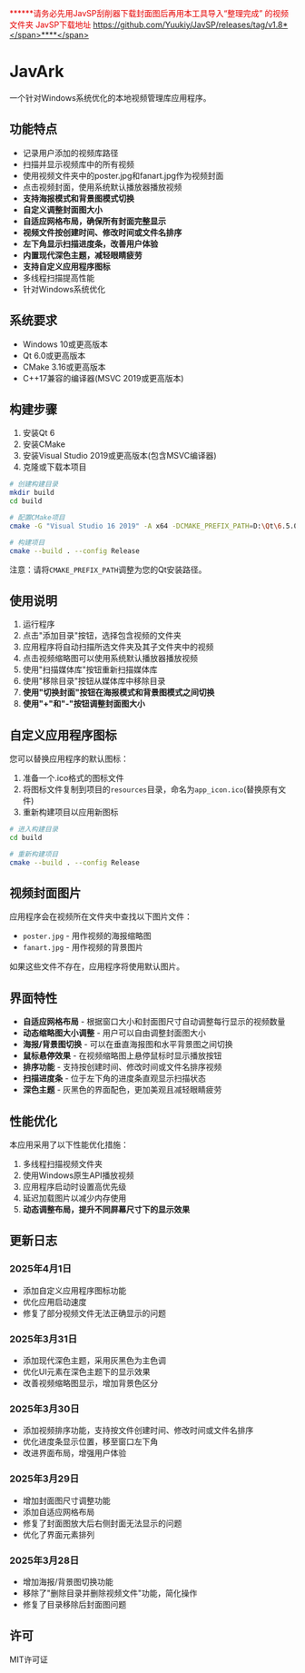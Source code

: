<span style="color:#e60000;">******请务必先用JavSP刮削器下载封面图后再用本工具导入“整理完成” 的视频文件夹
JavSP下载地址 https://github.com/Yuukiy/JavSP/releases/tag/v1.8*</span>****</span>


# JavArk

一个针对Windows系统优化的本地视频管理库应用程序。

## 功能特点

- 记录用户添加的视频库路径
- 扫描并显示视频库中的所有视频
- 使用视频文件夹中的poster.jpg和fanart.jpg作为视频封面
- 点击视频封面，使用系统默认播放器播放视频
- **支持海报模式和背景图模式切换**
- **自定义调整封面图大小**
- **自适应网格布局，确保所有封面完整显示**
- **视频文件按创建时间、修改时间或文件名排序**
- **左下角显示扫描进度条，改善用户体验**
- **内置现代深色主题，减轻眼睛疲劳**
- **支持自定义应用程序图标**
- 多线程扫描提高性能
- 针对Windows系统优化

## 系统要求

- Windows 10或更高版本
- Qt 6.0或更高版本
- CMake 3.16或更高版本
- C++17兼容的编译器(MSVC 2019或更高版本)

## 构建步骤

1. 安装Qt 6
2. 安装CMake
3. 安装Visual Studio 2019或更高版本(包含MSVC编译器)
4. 克隆或下载本项目

```bash
# 创建构建目录
mkdir build
cd build

# 配置CMake项目
cmake -G "Visual Studio 16 2019" -A x64 -DCMAKE_PREFIX_PATH=D:\Qt\6.5.0\msvc2019_64 ..

# 构建项目
cmake --build . --config Release
```

注意：请将`CMAKE_PREFIX_PATH`调整为您的Qt安装路径。

## 使用说明

1. 运行程序
2. 点击"添加目录"按钮，选择包含视频的文件夹
3. 应用程序将自动扫描所选文件夹及其子文件夹中的视频
4. 点击视频缩略图可以使用系统默认播放器播放视频
5. 使用"扫描媒体库"按钮重新扫描媒体库
6. 使用"移除目录"按钮从媒体库中移除目录
7. **使用"切换封面"按钮在海报模式和背景图模式之间切换**
8. **使用"+"和"-"按钮调整封面图大小**

## 自定义应用程序图标

您可以替换应用程序的默认图标：

1. 准备一个.ico格式的图标文件
2. 将图标文件复制到项目的`resources`目录，命名为`app_icon.ico`(替换原有文件)
3. 重新构建项目以应用新图标

```bash
# 进入构建目录
cd build

# 重新构建项目
cmake --build . --config Release
```

## 视频封面图片

应用程序会在视频所在文件夹中查找以下图片文件：

- `poster.jpg` - 用作视频的海报缩略图
- `fanart.jpg` - 用作视频的背景图片

如果这些文件不存在，应用程序将使用默认图片。

## 界面特性

- **自适应网格布局** - 根据窗口大小和封面图尺寸自动调整每行显示的视频数量
- **动态缩略图大小调整** - 用户可以自由调整封面图大小
- **海报/背景图切换** - 可以在垂直海报图和水平背景图之间切换
- **鼠标悬停效果** - 在视频缩略图上悬停鼠标时显示播放按钮
- **排序功能** - 支持按创建时间、修改时间或文件名排序视频
- **扫描进度条** - 位于左下角的进度条直观显示扫描状态
- **深色主题** - 灰黑色的界面配色，更加美观且减轻眼睛疲劳

## 性能优化

本应用采用了以下性能优化措施：

1. 多线程扫描视频文件夹
2. 使用Windows原生API播放视频
3. 应用程序启动时设置高优先级
4. 延迟加载图片以减少内存使用
5. **动态调整布局，提升不同屏幕尺寸下的显示效果**

## 更新日志

### 2025年4月1日
- 添加自定义应用程序图标功能
- 优化应用启动速度
- 修复了部分视频文件无法正确显示的问题

### 2025年3月31日
- 添加现代深色主题，采用灰黑色为主色调
- 优化UI元素在深色主题下的显示效果
- 改善视频缩略图显示，增加背景色区分

### 2025年3月30日
- 添加视频排序功能，支持按文件创建时间、修改时间或文件名排序
- 优化进度条显示位置，移至窗口左下角
- 改进界面布局，增强用户体验

### 2025年3月29日
- 增加封面图尺寸调整功能
- 添加自适应网格布局
- 修复了封面图放大后右侧封面无法显示的问题
- 优化了界面元素排列

### 2025年3月28日
- 增加海报/背景图切换功能
- 移除了"删除目录并删除视频文件"功能，简化操作
- 修复了目录移除后封面图问题

## 许可

MIT许可证 